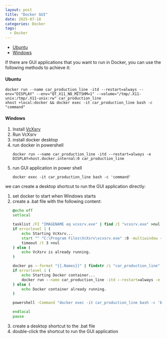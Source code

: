 ```yaml
---
layout: post
title: "Docker GUI"
date: 2025-07-10
categories: Docker
tags:
  - Docker
---
```


- [Ubuntu](#ubuntu)
- [Windows](#windows)

If there are GUI applications that you want to run in Docker, you can use the following methods to achieve it:

#### Ubuntu

```
docker run --name car_production_line -itd --restart=always --env="DISPLAY" --env="QT_X11_NO_MITSHM=1" --volume="/tmp/.X11-unix:/tmp/.X11-unix:rw" car_production_line
xhost +local:docker && docker exec -it car_production_line bash -c "command"
```

#### Windows

1. Install [VcXsrv](https://sourceforge.net/projects/vcxsrv/)
2. Run VcXsrv
3. install docker desktop
3. run docker in powershell
    ```
    docker run --name car_production_line -itd --restart=always -e DISPLAY=host.docker.internal:0 car_production_line
    ```
4. run GUI application in power shell
    ```
    docker exec -it car_production_line bash -c 'command'
    ```

we can create a desktop shortcut to run the GUI application directly:
1. set docker to start when Windows starts
2. create a .bat file with the following content:
    ```bat
    @echo off
    setlocal

    tasklist /FI "IMAGENAME eq vcxsrv.exe" | find /I "vcxsrv.exe" >nul
    if errorlevel 1 (
        echo Starting VcXsrv...
        start "" "C:\Program Files\VcXsrv\vcxsrv.exe" :0 -multiwindow -clipboard -wgl -ac
        timeout /t 3 >nul
    ) else (
        echo VcXsrv is already running.
    )

    docker ps --format "{{.Names}}" | findstr /i "car_production_line" >nul
    if errorlevel 1 (
        echo Starting Docker container...
        docker run --name car_production_line -itd --restart=always -e DISPLAY=host.docker.internal:0 car_production_line
    ) else (
        echo Docker container already running.
    )

    powershell -Command "docker exec -it car_production_line bash -c 'biaoding'"

    endlocal
    pause
    ```
3. create a desktop shortcut to the .bat file
4. double-click the shortcut to run the GUI application
